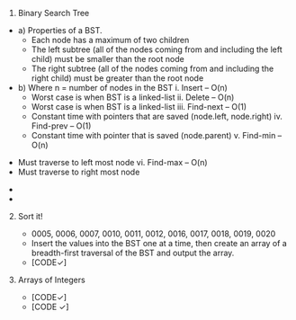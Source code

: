 1. Binary Search Tree
  + a) Properties of a BST.
    * Each node has a maximum of two children
    * The left subtree (all of the nodes coming from and including the left child) must be smaller than the root node
    * The right subtree (all of the nodes coming from and including the right child) must be greater than the root node
  + b) Where n = number of nodes in the BST
 i.	Insert –	O(n)
    * Worst case is when BST is a linked-list
 ii.	Delete –	O(n)
    * Worst case is when BST is a linked-list
 iii.	Find-next –	O(1)
    *	Constant time with pointers that are saved (node.left, node.right)
  iv. Find-prev –	O(1)
    *	Constant time with pointer that is saved (node.parent)
  v. Find-min –	O(n)
  *	Must traverse to left most node
  vi. Find-max –	O(n)
  *	Must traverse to right most node
  +	 
  +	 
	
2. Sort it!
    + 0005, 0006, 0007, 0010, 0011, 0012, 0016, 0017, 0018, 0019, 0020
    + Insert the values into the BST one at a time, then create an array of a breadth-first traversal of the BST and output the array.
    + [CODE✓]
	
3. Arrays of Integers
    + [CODE✓]
    + [CODE ✓]

